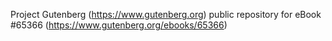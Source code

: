 Project Gutenberg (https://www.gutenberg.org) public repository for
eBook #65366 (https://www.gutenberg.org/ebooks/65366)
